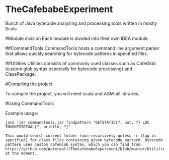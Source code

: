 TheCafebabeExperiment
=====================

Bunch of Java bytecode analyzing and processing tools written in mostly Scala.

#Module division
Each module is divided into their own IDEA module.

##CommandTools
CommandTools hosts a command line argument parser that allows quickly searching for bytecode patterns in specified files.

##Utilities
Utilities consists of commonly used classes such as CafeGlob (custom glob syntax especially for bytecode processing) and ClassPackage.


#Compiling the project

To compile the project, you will need scala and ASM-all libraries.

#Using CommandTools

Example usage:

    java -jar commandtools.jar findpattern "GETSTATIC{?, out, ?} LDC INVOKEVIRTUAL{?, println, ?}"

    This would search current folder (non-recursively unless -r flag is specified) for class files containing given bytecode pattern. Bytecode pattern uses custom CafeGlob syntax, which you can find from https://github.com/Waterwolf/TheCafebabeExperiment/blob/master/Utilities/src/st/icemi/cbe/util/bytecode/matchers/cafeglob/CafeGlob.scala at the moment.